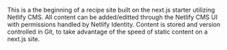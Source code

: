 This is a the beginning of a recipe site built on the next.js starter utilizing Netlify CMS. All content can be added/editted through the Netlify CMS UI with permissions handled by Netlify Identity. Content is stored and version controlled in Git, to take advantage of the speed of static content on a next.js site.
